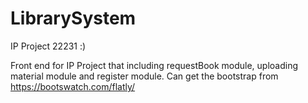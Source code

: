 # LibrarySystem
IP Project 22231 :)

Front end for IP Project that including requestBook module, uploading material module and register module.
Can get the bootstrap from https://bootswatch.com/flatly/
